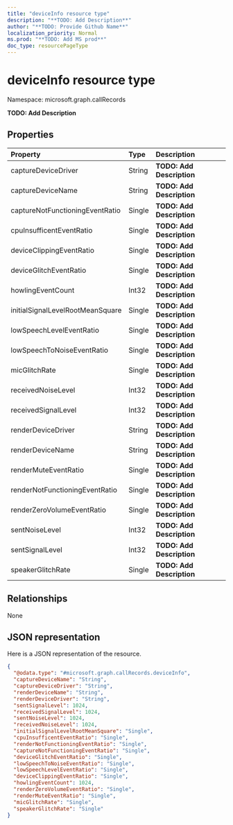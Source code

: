 ```yaml
---
title: "deviceInfo resource type"
description: "**TODO: Add Description**"
author: "**TODO: Provide Github Name**"
localization_priority: Normal
ms.prod: "**TODO: Add MS prod**"
doc_type: resourcePageType
---
```


# deviceInfo resource type


Namespace: microsoft.graph.callRecords

**TODO: Add Description**

## Properties
|Property|Type|Description|
|:---|:---|:---|
|captureDeviceDriver|String|**TODO: Add Description**|
|captureDeviceName|String|**TODO: Add Description**|
|captureNotFunctioningEventRatio|Single|**TODO: Add Description**|
|cpuInsufficentEventRatio|Single|**TODO: Add Description**|
|deviceClippingEventRatio|Single|**TODO: Add Description**|
|deviceGlitchEventRatio|Single|**TODO: Add Description**|
|howlingEventCount|Int32|**TODO: Add Description**|
|initialSignalLevelRootMeanSquare|Single|**TODO: Add Description**|
|lowSpeechLevelEventRatio|Single|**TODO: Add Description**|
|lowSpeechToNoiseEventRatio|Single|**TODO: Add Description**|
|micGlitchRate|Single|**TODO: Add Description**|
|receivedNoiseLevel|Int32|**TODO: Add Description**|
|receivedSignalLevel|Int32|**TODO: Add Description**|
|renderDeviceDriver|String|**TODO: Add Description**|
|renderDeviceName|String|**TODO: Add Description**|
|renderMuteEventRatio|Single|**TODO: Add Description**|
|renderNotFunctioningEventRatio|Single|**TODO: Add Description**|
|renderZeroVolumeEventRatio|Single|**TODO: Add Description**|
|sentNoiseLevel|Int32|**TODO: Add Description**|
|sentSignalLevel|Int32|**TODO: Add Description**|
|speakerGlitchRate|Single|**TODO: Add Description**|

## Relationships
None

## JSON representation
Here is a JSON representation of the resource.
<!-- {
  "blockType": "resource",
  "@odata.type": "microsoft.graph.callRecords.deviceInfo"
}
-->
``` json
{
  "@odata.type": "#microsoft.graph.callRecords.deviceInfo",
  "captureDeviceName": "String",
  "captureDeviceDriver": "String",
  "renderDeviceName": "String",
  "renderDeviceDriver": "String",
  "sentSignalLevel": 1024,
  "receivedSignalLevel": 1024,
  "sentNoiseLevel": 1024,
  "receivedNoiseLevel": 1024,
  "initialSignalLevelRootMeanSquare": "Single",
  "cpuInsufficentEventRatio": "Single",
  "renderNotFunctioningEventRatio": "Single",
  "captureNotFunctioningEventRatio": "Single",
  "deviceGlitchEventRatio": "Single",
  "lowSpeechToNoiseEventRatio": "Single",
  "lowSpeechLevelEventRatio": "Single",
  "deviceClippingEventRatio": "Single",
  "howlingEventCount": 1024,
  "renderZeroVolumeEventRatio": "Single",
  "renderMuteEventRatio": "Single",
  "micGlitchRate": "Single",
  "speakerGlitchRate": "Single"
}
```

